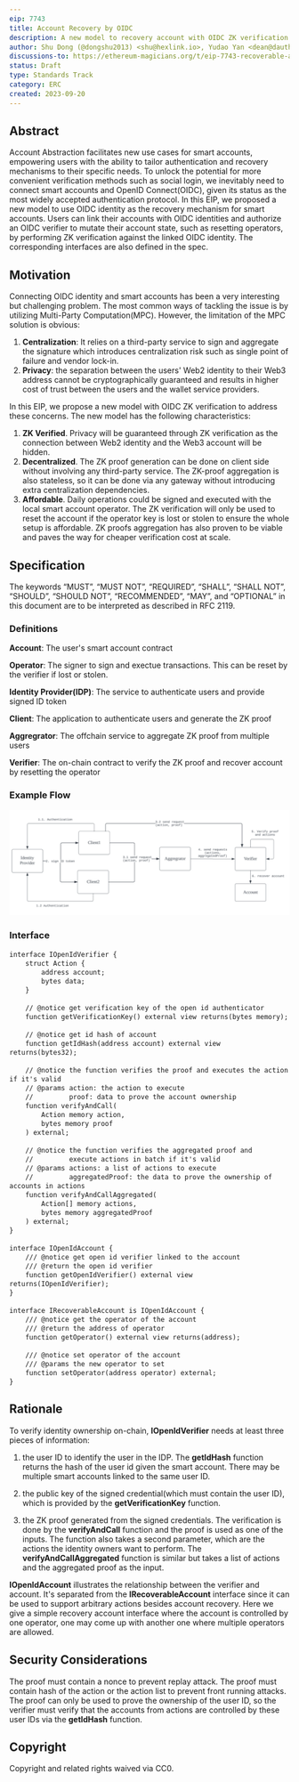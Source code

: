 ```yaml
---
eip: 7743
title: Account Recovery by OIDC
description: A new model to recovery account with OIDC ZK verification
author: Shu Dong (@dongshu2013) <shu@hexlink.io>, Yudao Yan <dean@dauth.network>, Song Z <s@misfit.id>, Kai Chen <kai@dauth.network>
discussions-to: https://ethereum-magicians.org/t/eip-7743-recoverable-account-with-oidc-zk-verification/15862
status: Draft
type: Standards Track
category: ERC
created: 2023-09-20
---
```


## Abstract

Account Abstraction facilitates new use cases for smart accounts, empowering users with the ability to tailor authentication and recovery mechanisms to their specific needs. To unlock the potential for more convenient verification methods such as social login, we inevitably need to connect smart accounts and OpenID Connect(OIDC), given its status as the most widely accepted authentication protocol. In this EIP, we proposed a new model to use OIDC identity as the recovery mechanism for smart accounts. Users can link their accounts with OIDC identities and authorize an OIDC verifier to mutate their account state, such as resetting operators, by performing ZK verification against the linked OIDC identity. The corresponding interfaces are also defined in the spec.

## Motivation

Connecting OIDC identity and smart accounts has been a very interesting but challenging problem. The most common ways of tackling the issue is by utilizing Multi-Party Computation(MPC). However, the limitation of the MPC solution is obvious:

1. **Centralization**: It relies on a third-party service to sign and aggregate the signature which introduces centralization risk such as single point of failure and vendor lock-in.
2. **Privacy**: the separation between the users' Web2 identity to their Web3 address cannot be cryptographically guaranteed and results in higher cost of trust between the users and the wallet service providers.

In this EIP, we propose a new model with OIDC ZK verification to address these concerns. The new model has the following characteristics:

1. **ZK Verified**. Privacy will be guaranteed through ZK verification as the connection between Web2 identity and the Web3 account will be hidden.
2. **Decentralized**. The ZK proof generation can be done on client side without involving any third-party service. The ZK-proof aggregation is also stateless, so it can be done via any gateway without introducing extra centralization dependencies.
3. **Affordable**. Daily operations could be signed and executed with the local smart account operator. The ZK verification will only be used to reset the account if the operator key is lost or stolen to ensure the whole setup is affordable. ZK proofs aggregation has also proven to be viable and paves the way for cheaper verification cost at scale.

## Specification

The keywords “MUST”, “MUST NOT”, “REQUIRED”, “SHALL”, “SHALL NOT”, “SHOULD”, “SHOULD NOT”, “RECOMMENDED”, “MAY”, and “OPTIONAL” in this document are to be interpreted as described in RFC 2119.

### Definitions

**Account**: The user's smart account contract

**Operator**: The signer to sign and exectue transactions. This can be reset by the verifier if lost or stolen.

**Identity Provider(IDP)**: The service to authenticate users and provide signed ID token

**Client**: The application to authenticate users and generate the ZK proof

**Aggregrator**: The offchain service to aggregate ZK proof from multiple users

**Verifier**: The on-chain contract to verify the ZK proof and recover account by resetting the operator

### Example Flow

![The example workflow](../assets/eip-7743/workflow.png)

### Interface

```
interface IOpenIdVerifier {
    struct Action {
        address account;
        bytes data;
    }
 
    // @notice get verification key of the open id authenticator
    function getVerificationKey() external view returns(bytes memory);
 
    // @notice get id hash of account
    function getIdHash(address account) external view returns(bytes32);

    // @notice the function verifies the proof and executes the action if it's valid
    // @params action: the action to execute
    //         proof: data to prove the account ownership
    function verifyAndCall(
        Action memory action,
        bytes memory proof
    ) external;

    // @notice the function verifies the aggregated proof and
    //         execute actions in batch if it's valid
    // @params actions: a list of actions to execute
    //         aggregatedProof: the data to prove the ownership of accounts in actions
    function verifyAndCallAggregated(
        Action[] memory actions,
        bytes memory aggregatedProof
    ) external;
}

interface IOpenIdAccount {
    /// @notice get open id verifier linked to the account
    /// @return the open id verifier
    function getOpenIdVerifier() external view returns(IOpenIdVerifier);
}

interface IRecoverableAccount is IOpenIdAccount {
    /// @notice get the operator of the account
    /// @return the address of operator
    function getOperator() external view returns(address);
 
    /// @notice set operator of the account
    /// @params the new operator to set
    function setOperator(address operator) external;
}
```

## Rationale

To verify identity ownership on-chain, **IOpenIdVerifier** needs at least three pieces of information:

1. the user ID to identify the user in the IDP. The **getIdHash** function returns the hash of the user id given the smart account. There may be multiple smart accounts linked to the same user ID.

2. the public key of the signed credential(which must contain the user ID), which is provided by the **getVerificationKey** function.

3. the ZK proof generated from the signed credentials. The verification is done by the **verifyAndCall** function and the proof is used as one of the inputs. The function also takes a second parameter, which are the actions the identity owners want to perform. The **verifyAndCallAggregated** function is similar but takes a list of actions and the aggregated proof as the input.

**IOpenIdAccount** illustrates the relationship between the verifier and account. It's separated from the **IRecoverableAccount** interface since it can be used to support arbitrary actions besides account recovery. Here we give a simple recovery account interface where the account is controlled by one operator, one may come up with another one where multiple operators are allowed.

## Security Considerations

The proof must contain a nonce to prevent replay attack. The proof must contain hash of the action or the action list to prevent front running attacks. The proof can only be used to prove the ownership of the user ID, so the verifier must verify that the accounts from actions are controlled by these user IDs via the **getIdHash** function.

## Copyright

Copyright and related rights waived via CC0.
